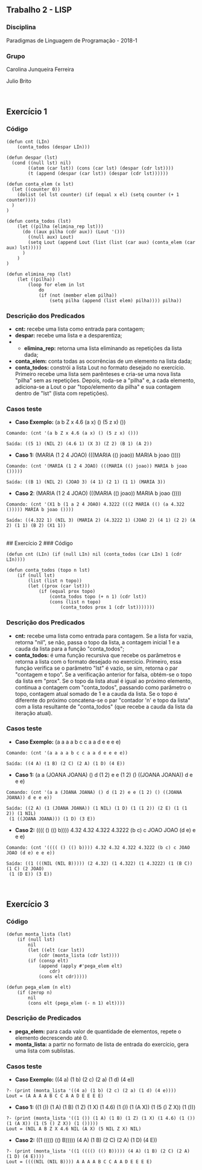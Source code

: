 ## Trabalho 2 - LISP

### Disciplina
Paradigmas de Linguagem de Programação - 2018-1

### Grupo
Carolina Junqueira Ferreira

Julio Brito

<br>

## Exercício 1
### Código

```
(defun cnt (LIn)
    (conta_todos (despar LIn)))

(defun despar (lst)
  (cond ((null lst) nil)
        ((atom (car lst)) (cons (car lst) (despar (cdr lst))))
        (t (append (despar (car lst)) (despar (cdr lst))))))

(defun conta_elem (x lst)
  (let ((counter 0))
    (dolist (el lst counter) (if (equal x el) (setq counter (+ 1 counter))))
  )
)

(defun conta_todos (lst)
    (let ((pilha (elimina_rep lst)))
      (do ((aux pilha (cdr aux)) (Lout '()))
        ((null aux) Lout)
        (setq Lout (append Lout (list (list (car aux) (conta_elem (car aux) lst)))))
      )
    )
)

(defun elimina_rep (lst)
    (let ((pilha))
        (loop for elem in lst
            do
            (if (not (member elem pilha))
                (setq pilha (append (list elem) pilha)))) pilha))
```

### Descrição dos Predicados
* **cnt:** recebe uma lista como entrada para contagem;
* **despar:** recebe uma lista e a desparentiza;
* * **elimina_rep:** retorna uma lista eliminando as repetições da lista dada;
* **conta_elem:** conta todas as ocorrências de um elemento na lista dada;
* **conta_todos:** constrói a lista Lout no formato desejado no exercício. Primeiro recebe uma lista sem parênteses e cria-se uma nova lista "pilha" sem as repetições. Depois, roda-se a "pilha" e, a cada elemento, adiciona-se a Lout o par "topo/elemento da pilha" e sua contagem dentro de "lst" (lista com repetições).

### Casos teste

* **Caso Exemplo:** (a b Z x 4.6 (a x) () (5 z x) ())

```
Comando: (cnt '(a b Z x 4.6 (a x) () (5 z x) ()))

Saída: ((5 1) (NIL 2) (4.6 1) (X 3) (Z 2) (B 1) (A 2))

```

* **Caso 1:** (MARIA (1 2 4 JOAO) (((MARIA (() joao)) MARIA b joao ())))

```
Comando: (cnt '(MARIA (1 2 4 JOAO) (((MARIA (() joao)) MARIA b joao ()))))

Saída: ((B 1) (NIL 2) (JOAO 3) (4 1) (2 1) (1 1) (MARIA 3))
```

* **Caso 2**: (MARIA (1 2 4 JOAO) (((MARIA (() joao)) MARIA b joao ())))

```
Comando: (cnt '(X1 b (1 a 2 4 JOAO) 4.3222 (((2 MARIA (() (a 4.322 ())))) MARIA b joao ())))

Saída: ((4.322 1) (NIL 3) (MARIA 2) (4.3222 1) (JOAO 2) (4 1) (2 2) (A 2) (1 1) (B 2) (X1 1))
```

<br>
## Exercício 2
### Código

```
(defun cnt (LIn) (if (null LIn) nil (conta_todos (car LIn) 1 (cdr LIn))))

(defun conta_todos (topo n lst)
	(if (null lst)
		(list (list n topo))
		(let ((prox (car lst)))
			(if (equal prox topo)
				(conta_todos topo (+ n 1) (cdr lst))
				(cons (list n topo)
					(conta_todos prox 1 (cdr lst)))))))
```

### Descrição dos Predicados
* **cnt:** recebe uma lista como entrada para contagem. Se a lista for vazia, retorna "nil", se não, passa o topo da lista, a contagem inicial 1 e a cauda da lista para a função "conta_todos";
* **conta_todos:** é uma função recursiva que recebe os parâmetros e retorna a lista com o formato desejado no exercício. Primeiro, essa função verifica se o parâmetro "lst" é vazio, se sim, retorna o par "contagem e topo". Se a verificação anterior for falsa, obtém-se o topo da lista em "prox". Se o topo da lista atual é igual ao próximo elemento, continua a contagem com "conta_todos", passando como parâmetro o topo, contagem atual somado de 1 e a cauda da lista. Se o topo é diferente do próximo concatena-se o par "contador 'n' e topo da lista" com a lista resultante de "conta_todos" (que recebe a cauda da lista da iteração atual).


### Casos teste

* **Caso Exemplo:** (a a a a b c c a a d e e e e)

```
Comando: (cnt '(a a a a b c c a a d e e e e))

Saída: ((4 A) (1 B) (2 C) (2 A) (1 D) (4 E))

```

* **Caso 1:** (a a (JOANA JOANA) () d (1 2) e e (1 2) () ((JOANA JOANA)) d e e e)

```
Comando: (cnt '(a a (JOANA JOANA) () d (1 2) e e (1 2) () ((JOANA JOANA)) d e e e))

Saída: ((2 A) (1 (JOANA JOANA)) (1 NIL) (1 D) (1 (1 2)) (2 E) (1 (1 2)) (1 NIL)
 (1 ((JOANA JOANA))) (1 D) (3 E))

```

* **Caso 2:** (((( () (() b)))) 4.32 4.32 4.322 4.3222 (b c) c JOAO JOAO (d e) e e e)

```
Comando: (cnt '(((( () (() b)))) 4.32 4.32 4.322 4.3222 (b c) c JOAO JOAO (d e) e e e))

Saída: ((1 (((NIL (NIL B))))) (2 4.32) (1 4.322) (1 4.3222) (1 (B C)) (1 C) (2 JOAO)
 (1 (D E)) (3 E))

```

<br>

## Exercício 3
### Código

```
(defun monta_lista (lst)
	(if (null lst)
		nil
		(let ((elt (car lst))
			(cdr (monta_lista (cdr lst))))
		(if (consp elt)
			(append (apply #'pega_elem elt)
				cdr)
			(cons elt cdr)))))

(defun pega_elem (n elt)
	(if (zerop n)
		nil
		(cons elt (pega_elem (- n 1) elt))))

```

### Descrição de Predicados
* **pega_elem:** para cada valor de quantidade de elementos, repete o elemento decrescendo até 0.
* **monta_lista:** a partir no formato de lista de entrada do exercício, gera uma lista com sublistas.

### Casos teste
* **Caso Exemplo:** ((4 a) (1 b) (2 c) (2 a) (1 d) (4 e))


```
?- (print (monta_lista '((4 a) (1 b) (2 c) (2 a) (1 d) (4 e))))
Lout = (A A A A B C C A A D E E E E)

```

* **Caso 1:** ((1 ()) (1 A) (1 B) (1 Z) (1 X) (1 4.6) (1 ()) (1 (A X)) (1 (5 () Z X)) (1 ()))

```
?- (print (monta_lista '((1 ()) (1 A) (1 B) (1 Z) (1 X) (1 4.6) (1 ()) (1 (A X)) (1 (5 () Z X)) (1 ()))))
Lout = (NIL A B Z X 4.6 NIL (A X) (5 NIL Z X) NIL)

```

* **Caso 2:** ((1 (((() (() B))))) (4 A) (1 B) (2 C) (2 A) (1 D) (4 E))

```
?- (print (monta_lista '((1 (((() (() B))))) (4 A) (1 B) (2 C) (2 A) (1 D) (4 E))))
Lout = ((((NIL (NIL B)))) A A A A B C C A A D E E E E)

```
